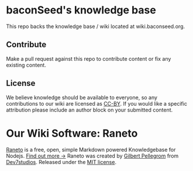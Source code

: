 baconSeed's knowledge base
======

This repo backs the knowledge base / wiki located at wiki.baconseed.org.

Contribute
----------

Make a pull request against this repo to contribute content or fix any existing content.


License
----------

We believe knowledge should be available to everyone, so any contributions to our wiki are licensed as [CC-BY](https://creativecommons.org/licenses/by/2.0/). If you would like a specific attribution please include an author block on your submitted content.

Our Wiki Software: Raneto
======

[Raneto](http://raneto.com) is a free, open, simple Markdown powered Knowledgebase for Nodejs. [Find out more &rarr;](http://docs.raneto.com/what-is-raneto)
Raneto was created by [Gilbert Pellegrom](http://gilbert.pellegrom.me) from
[Dev7studios](http://dev7studios.com). Released under the [MIT license](https://raw.githubusercontent.com/gilbitron/Raneto/master/LICENSE).
